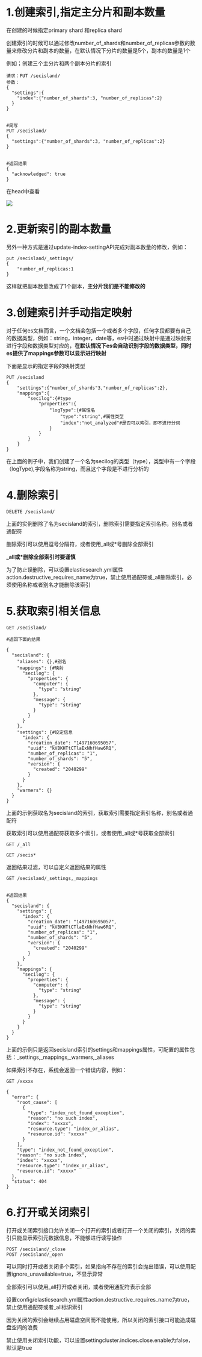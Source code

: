 # 1.创建索引,指定主分片和副本数量

在创建的时候指定primary shard 和replica shard

创建索引的时候可以通过修改number_of_shards和number_of_replicas参数的数量来修改分片和副本的数量，在默认情况下分片的数量是5个，副本的数量是1个

例如；创建三个主分片和两个副本分片的索引

```
请求：PUT /secisland/
参数：
{
  "settings":{
    "index":{"number_of_shards":3, "number_of_replicas":2} 
  }
}


#简写
PUT /secisland/
{
  "settings":{"number_of_shards":3, "number_of_replicas":2}
}


#返回结果
{
  "acknowledged": true
}
```


在head中查看

![](/Users/chenyansong/Documents/note/elasticsearch/Elasticsearch技术解析与实战_读书笔记/images/number_shard_replicas.jpg)



# 2.更新索引的副本数量


另外一种方式是通过update-index-settingAPI完成对副本数量的修改，例如：

```
put /secisland/_settings/
{
	"number_of_replicas:1
}
```
这样就把副本数量改成了1个副本，**主分片我们是不能修改的**



# 3.创建索引并手动指定映射

对于任何es文档而言，一个文档会包括一个或者多个字段，任何字段都要有自己的数据类型，例如：string，integer，date等，es中时通过映射中是通过映射来进行字段和数据类型对应的，**在默认情况下es会自动识别字段的数据类型，同时es提供了mappings参数可以显示进行映射**

下面是显示的指定字段的映射类型

```
PUT /secisland
{
	"settings":{"number_of_shards"3,"number_of_replicas":2},
	"mappings":{
		"secilog":{#type
			"properties":{
				"logType":{#属性名
					"type":"string",#属性类型
					"index":"not_analyzed"#是否可以索引，即不进行分词
				}
			}
		}
	}
}

```
在上面的例子中，我们创建了一个名为secilog的类型（type），类型中有一个字段（logType),字段名称为string，而且这个字段是不进行分析的


# 4.删除索引

```
DELETE /secisland/

```
上面的实例删除了名为secisland的索引，删除索引需要指定索引名称，别名或者通配符

删除索引可以使用逗号分隔符，或者使用_all或*号删除全部索引

**_all或*删除全部索引时要谨慎**

为了防止误删除，可以设置elasticsearch.yml属性action.destructive_requires_name为true，禁止使用通配符或_all删除索引，必须使用名称或者别名才能删除该索引

# 5.获取索引相关信息

```
GET /secisland/

#返回下面的结果

{
  "secisland": {
    "aliases": {},#别名
    "mappings": {#映射
      "secilog": {
        "properties": {
          "computer": {
            "type": "string"
          },
          "message": {
            "type": "string"
          }
        }
      }
    },
    "settings": {#设定信息
      "index": {
        "creation_date": "1497160695057",
        "uuid": "kVBKHTtCTlaExNhfHaw6RQ",
        "number_of_replicas": "1",
        "number_of_shards": "5",
        "version": {
          "created": "2040299"
        }
      }
    },
    "warmers": {}
  }
}

```

上面的示例获取名为secisland的索引，获取索引需要指定索引名称，别名或者通配符

获取索引可以使用通配符获取多个索引，或者使用_all或*号获取全部索引

```
GET /_all

GET /secis*

```

返回结果过滤，可以自定义返回结果的属性

```
GET /secisland/_settings,_mappings


#返回结果
{
  "secisland": {
    "settings": {
      "index": {
        "creation_date": "1497160695057",
        "uuid": "kVBKHTtCTlaExNhfHaw6RQ",
        "number_of_replicas": "1",
        "number_of_shards": "5",
        "version": {
          "created": "2040299"
        }
      }
    },
    "mappings": {
      "secilog": {
        "properties": {
          "computer": {
            "type": "string"
          },
          "message": {
            "type": "string"
          }
        }
      }
    }
  }
}

```

上面的示例只是返回secisland索引的settings和mappings属性，可配置的属性包括：_settings,_mappings,_warmers,_aliases



如果索引不存在，系统会返回一个错误内容，例如：

```
GET /xxxxx

{
  "error": {
    "root_cause": [
      {
        "type": "index_not_found_exception",
        "reason": "no such index",
        "index": "xxxxx",
        "resource.type": "index_or_alias",
        "resource.id": "xxxxx"
      }
    ],
    "type": "index_not_found_exception",
    "reason": "no such index",
    "index": "xxxxx",
    "resource.type": "index_or_alias",
    "resource.id": "xxxxx"
  },
  "status": 404
}

```

# 6.打开或关闭索引

打开或关闭索引接口允许关闭一个打开的索引或者打开一个关闭的索引，关闭的索引只能显示索引元数据信息，不能够进行读写操作

```
POST /secisland/_close
POST /secisland/_open

```

可以同时打开或者关闭多个索引，如果指向不存在的索引会抛出错误，可以使用配置ignore_unavailable=true，不显示异常

全部索引可以使用_all打开或者关闭，或者使用通配符表示全部

设置config/elasticsearch.yml属性action.destructive_requires_name为true，禁止使用通配符或者_all标识索引

因为关闭的索引会继续占用磁盘空间而不能使用，所以关闭的索引接口可能造成磁盘空间的浪费

禁止使用关闭索引功能，可以设置settingcluster.indices.close.enable为false，默认是true

